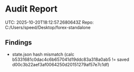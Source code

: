 # Audit Report
UTC: 2025-10-20T18:12:57.2680643Z
Repo: C:/Users/speed/Desktop/forex-standalone

## Findings
- state.json hash mismatch (calc b5331681c0dac4c6b657041d19ddc83a318a0ab5 != saved d00c3b22aef3af0064250d20151279af57e7c1df)
